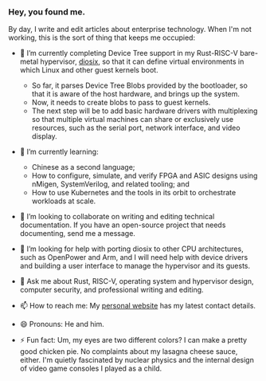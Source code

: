 ### Hey, you found me.

By day, I write and edit articles about enterprise technology. When I'm not working, this is the sort of thing that keeps me occupied:

- 🔭 I’m currently completing Device Tree support in my Rust-RISC-V bare-metal hypervisor, [diosix](https://github.com/diodesign/diosix), so that it can define virtual environments in which Linux and other guest kernels boot.
  - So far, it parses Device Tree Blobs provided by the bootloader, so that it is aware of the host hardware, and brings up the system.
  - Now, it needs to create blobs to pass to guest kernels.
  - The next step will be to add basic hardware drivers with multiplexing so that multiple virtual machines can share or exclusively use resources, such as the serial port, network interface, and video display.

- 🌱 I’m currently learning:
  - Chinese as a second language;
  - How to configure, simulate, and verify FPGA and ASIC designs using nMigen, SystemVerilog, and related tooling; and
  - How to use Kubernetes and the tools in its orbit to orchestrate workloads at scale.

- 👯 I’m looking to collaborate on writing and editing technical documentation. If you have an open-source project that needs documenting, send me a message.

- 🤔 I’m looking for help with porting diosix to other CPU architectures, such as OpenPower and Arm, and I will need help with device drivers and building a user interface to manage the hypervisor and its guests.

- 💬 Ask me about Rust, RISC-V, operating system and hypervisor design, computer security, and professional writing and editing.

- 📫 How to reach me: My [personal website](https://diodesign.co.uk) has my latest contact details.

- 😄 Pronouns: He and him.

- ⚡ Fun fact: Um, my eyes are two different colors? I can make a pretty good chicken pie. No complaints about my lasagna cheese sauce, either. I'm quietly fascinated by nuclear physics and the internal design of video game consoles I played as a child.
